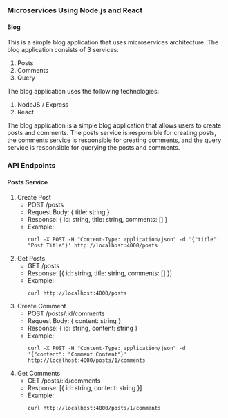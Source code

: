 ### Microservices Using Node.js and React
#### Blog
This is a simple blog application that uses microservices architecture. The blog application consists of 3 services:
1. Posts
2. Comments
3. Query

The blog application uses the following technologies:
1. NodeJS / Express
2. React

The blog application is a simple blog application that allows users to create posts and comments. 
The posts service is responsible for creating posts, 
the comments service is responsible for creating comments, 
and the query service is responsible for querying the posts and comments.

### API Endpoints
#### Posts Service
1. Create Post
   - POST /posts
   - Request Body: { title: string }
   - Response: { id: string, title: string, comments: [] }
   - Example: 
     ```
     curl -X POST -H "Content-Type: application/json" -d '{"title": "Post Title"}' http://localhost:4000/posts
     ```
2. Get Posts
    - GET /posts
    - Response: [{ id: string, title: string, comments: [] }]
    - Example: 
      ```
      curl http://localhost:4000/posts
      ```
3. Create Comment
    - POST /posts/:id/comments
    - Request Body: { content: string }
    - Response: { id: string, content: string }
    - Example: 
      ```
      curl -X POST -H "Content-Type: application/json" -d '{"content": "Comment Content"}' http://localhost:4000/posts/1/comments
      ```
4. Get Comments
    - GET /posts/:id/comments
    - Response: [{ id: string, content: string }]
    - Example: 
      ```
      curl http://localhost:4000/posts/1/comments
      ```
      
